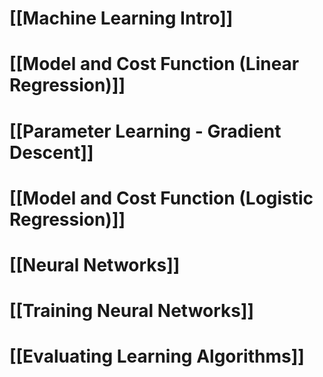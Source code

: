 
# [[Machine Learning Intro]]

# [[Model and Cost Function (Linear Regression)]]

# [[Parameter Learning - Gradient Descent]]

# [[Model and Cost Function (Logistic Regression)]]

# [[Neural Networks]]

# [[Training Neural Networks]]

# [[Evaluating Learning Algorithms]]




